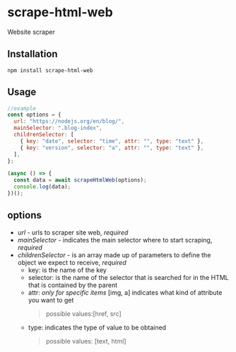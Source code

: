 # scrape-html-web

Website scraper

## Installation

```
npm install scrape-html-web
```

## Usage

```javascript
//example
const options = {
  url: "https://nodejs.org/en/blog/",
  mainSelector: ".blog-index",
  childrenSelector: [
    { key: "date", selector: "time", attr: "", type: "text" },
    { key: "version", selector: "a", attr: "", type: "text" },
  ],
};

(async () => {
  const data = await scrapeHtmlWeb(options);
  console.log(data);
})();
```

## options

- _url_ - urls to scraper site web, _required_
- _mainSelector_ - indicates the main selector where to start scraping, _required_
- _childrenSelector_ - is an array made up of parameters to define the object we expect to receive, _required_
  - key: is the name of the key
  - selector: is the name of the selector that is searched for in the HTML that is contained by the parent
  - attr: _only for specific items_ [img, a] indicates what kind of attribute you want to get
    > possible values:[href, src]
  - type: indicates the type of value to be obtained
    > possible values: [text, html]
